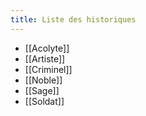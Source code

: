 ```yaml
---
title: Liste des historiques
---
```


- [[Acolyte]]
- [[Artiste]]
- [[Criminel]]
- [[Noble]]
- [[Sage]]
- [[Soldat]]